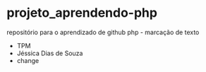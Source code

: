 # projeto_aprendendo-php
repositório para o aprendizado de github php - marcação de texto
* TPM
* Jéssica Dias de Souza
* change
